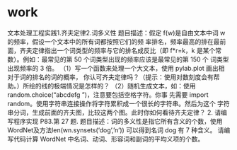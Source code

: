 # work
文本处理工程实践1.齐夫定律2.词多义性
题目描述：假定 f(w)是自由文本中词 w 的频率，假设一个文本中的所有词都按照它们的频
率排名，频率最高的排在最前面，齐夫定律指出一个词类型的频率与它的排名成反比（即
f*r=k，k 是某个常数）。例如：最常见的第 50 个词类型出现的频率应该是最常见的第 150 个
词类型出现频率的 3 倍。
（1）写一个函数来处理一个大文本，使用 pylab.plot 画出相对于词的排名的词的概率，
你认可齐夫定律吗？（提示：使用对数刻度会有帮助。）所绘的线的极端情况是怎样的？
（2）随机生成文本，如：使用 random.choice(“abcdefg ”)，注意要包括空格字符。你事
先需要 import random。使用字符串连接操作将字符累积成一个很长的字符串。然后为这个
字符串分词，生成前面的齐夫图，比较这两个图。此时你如何看待齐夫定律？
2. 请编写程序实现 P83.第 27 题. 
题目描述：词的多义性是指它所有含义的个数，使用WordNet及方法len(wn.synsets(‘dog’,’n’))
可以得到名词 dog 有 7 种含义。
请编写代码计算 WordNet 中名词、动词、形容词和副词的平均义项的个数。
